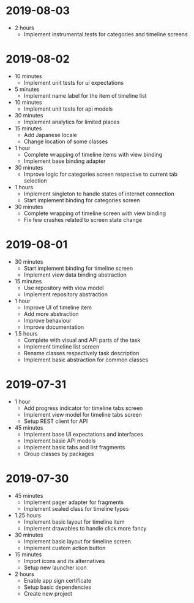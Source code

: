 # 2019-08-03
* 2 hours
    * Implement instrumental tests for categories and timeline screens

# 2019-08-02
* 10 minutes
    * Implement unit tests for ui expectations
* 5 minutes
    * Implement name label for the item of timeline list
* 10 minutes
    * Implement unit tests for api models
* 30 minutes
    * Implement analytics for limited places
* 15 minutes
    * Add Japanese locale
    * Change location of some classes
* 1 hour
    * Complete wrapping of timeline items with view binding
    * Implement base binding adapter
* 30 minutes
    * Improve logic for categories screen respective to current tab selection
* 1 hours
    * Implement singleton to handle states of internet connection
    * Start implement binding for categories screen
* 30 minutes
    * Complete wrapping of timeline screen with view binding
    * Fix few crashes related to screen state change

# 2019-08-01
* 30 minutes
    * Start implement binding for timeline screen
    * Implement view data binding abstraction
* 15 minutes
    * Use repository with view model
    * Implement repository abstraction
* 1 hour
    * Improve UI of timeline item
    * Add more abstraction
    * Improve behaviour
    * Improve documentation
* 1.5 hours
    * Complete with visual and API parts of the task
    * Implement timeline list screen
    * Rename classes respectively task description
    * Implement basic abstraction for common classes

# 2019-07-31
* 1 hour
    * Add progress indicator for timeline tabs screen
    * Implement view model for timeline tabs screen
    * Setup REST client for API
* 45 minutes
    * Implement base UI expectations and interfaces
    * Implement basic API models
    * Implement basic tabs and list fragments
    * Group classes by packages

# 2019-07-30
* 45 minutes
    * Implement pager adapter for fragments
    * Implement sealed class for timeline types
* 1.25 hours
    * Implement basic layout for timeline item
    * Implement drawables to handle click more fancy 
* 30 minutes
    * Implement basic layout for timeline screen
    * Implement custom action button
* 15 minutes
    * Import icons and its alternatives
    * Setup new launcher icon
* 2 hours
    * Enable app sign certificate
    * Setup basic dependencies
    * Create new project